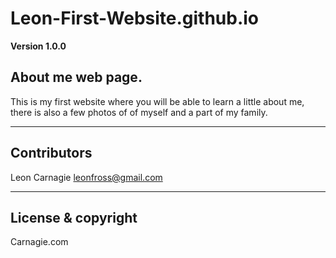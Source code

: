 # Leon-First-Website.github.io

**Version 1.0.0**

## About me web page.

This is my first website where you will be able to learn a little about me, there is also a few photos of of myself and a part of my family.  


---

## Contributors

Leon Carnagie <leonfross@gmail.com>

---

## License & copyright

Carnagie.com 
